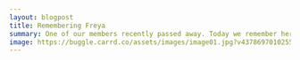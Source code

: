```yaml
---
layout: blogpost
title: Remembering Freya
summary: One of our members recently passed away. Today we remember her passing of cancer.
image: https://buggle.carrd.co/assets/images/image01.jpg?v43786970102551
---
```

